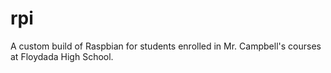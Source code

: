 # rpi
A custom build of Raspbian for students enrolled in Mr. Campbell's courses at Floydada High School.
